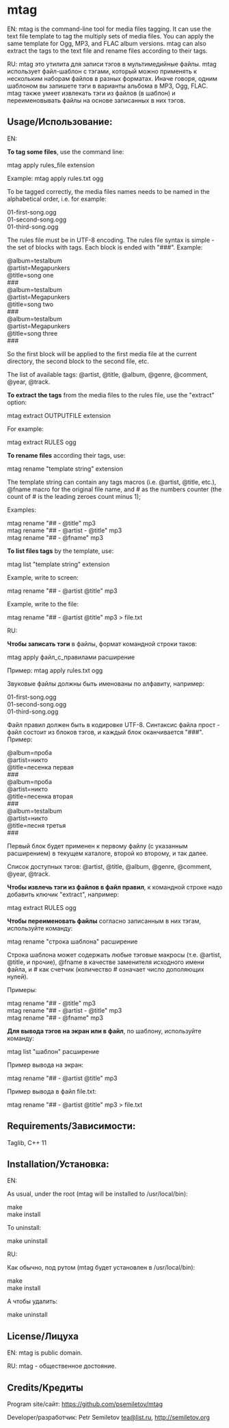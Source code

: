 # mtag

EN: mtag is the command-line tool for media files tagging. It can use the text file template to tag the multiply sets of media files. You can apply the same template for Ogg, MP3, and FLAC album versions. mtag can also extract the tags to the text file and rename files according to their tags.


RU: mtag это утилита для записи тэгов в мультимедийные файлы. mtag использует файл-шаблон с тэгами, который можно применять к нескольким наборам файлов в разных форматах. Иначе говоря, одним шаблоном вы запишете тэги в варианты альбома в MP3, Ogg, FLAC. mtag также умеет извлекать тэги из файлов (в шаблон) и переименовывать файлы на основе записанных в них тэгов.

Usage/Использование:
------------

EN:

**To tag some files**, use the command line:

mtag apply rules_file extension

Example: mtag apply rules.txt ogg

To be tagged correctly, the media files names needs to be named in the alphabetical order, i.e. for example:

01-first-song.ogg  
01-second-song.ogg  
01-third-song.ogg  

The rules file must be in UTF-8 encoding. The rules file syntax is simple - the set of blocks with tags. Each block is ended with "\#\#\#". Example:

@album=testalbum  
@artist=Megapunkers  
@title=song one  
\#\#\#  
@album=testalbum  
@artist=Megapunkers  
@title=song two  
\#\#\#  
@album=testalbum  
@artist=Megapunkers  
@title=song three  
\#\#\#

So the first block will be applied to the first media file at the current directory, the second block to the second file, etc. 

The list of available tags: @artist, @title, @album, @genre, @comment, @year, @track.

**To extract the tags** from the media files to the rules file, use the "extract" option:

mtag extract OUTPUTFILE extension

For example:

mtag extract RULES ogg 

**To rename files** according their tags, use:

mtag rename "template string" extension

The template string can contain any tags macros (i.e. @artist, @title, etc.), @fname macro for the original file name, and \# as the numbers counter (the count of \# is the leading zeroes count minus 1);

Examples:

mtag rename "\#\# - @title" mp3  
mtag rename "\#\# - @artist - @title" mp3  
mtag rename "\#\# - @fname" mp3  

**To list files tags** by the template, use:

mtag list "template string" extension

Example, write to screen:

mtag rename "\#\# - @artist @title" mp3  

Example, write to the file:

mtag rename "\#\# - @artist @title" mp3  > file.txt


RU:

**Чтобы записать тэги** в файлы, формат командной строки таков:

mtag apply файл_с_правилами расширение

Пример: mtag apply rules.txt ogg

Звуковые файлы должны быть именованы по алфавиту, например:

01-first-song.ogg  
01-second-song.ogg  
01-third-song.ogg

Файл правил должен быть в кодировке UTF-8. Синтаксис файла прост - файл состоит из блоков тэгов, и каждый блок оканчивается "\#\#\#". Пример:

@album=проба  
@artist=никто  
@title=песенка первая  
\#\#\#  
@album=проба  
@artist=никто  
@title=песенка вторая  
\#\#\#  
@album=testalbum  
@artist=никто  
@title=песня третья  
\#\#\#

Первый блок будет применен к первому файлу (с указанным расширением) в текущем каталоге, второй ко второму, и так далее.

Список доступных тэгов: @artist, @title, @album, @genre, @comment, @year, @track.

**Чтобы извлечь тэги из файлов в файл правил**, к командной строке надо добавить ключик "extract", например:

mtag extract RULES ogg 

**Чтобы переименовать файлы** согласно записанным в них тэгам, используйте команду:

mtag rename "строка шаблона" расширение

Строка шаблона может содержать любые тэговые макросы (т.е. @artist, @title, и прочие), @fname в качестве заменителя исходного имени файла, и \# как счетчик (количество \# означает число дополяющих нулей).

Примеры:

mtag rename "\#\# - @title" mp3   
mtag rename "\#\# - @artist - @title" mp3  
mtag rename "\#\# - @fname" mp3  


**Для вывода тэгов на экран или в файл**, по шаблону, используйте команду:

mtag list "шаблон" расширение

Пример вывода на экран:

mtag rename "\#\# - @artist @title" mp3  

Пример вывода в файл file.txt:

mtag rename "\#\# - @artist @title" mp3  > file.txt


Requirements/Зависимости:
------------

Taglib, C++ 11


Installation/Установка:
------------

EN:

As usual, under the root (mtag will be installed to /usr/local/bin):

make  
make install

To uninstall:

make uninstall


RU:

Как обычно, под рутом (mtag будет установлен в /usr/local/bin):

make  
make install

А чтобы удалить:

make uninstall


License/Лицуха
-----------

EN: mtag is public domain.

RU: mtag - общественное достояние.


Credits/Кредиты
------------

Program site/сайт: https://github.com/psemiletov/mtag

Developer/разработчик:
Petr Semiletov <tea@list.ru>, http://semiletov.org
